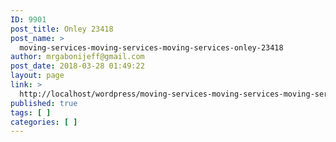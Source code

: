 ```yaml
---
ID: 9901
post_title: Onley 23418
post_name: >
  moving-services-moving-services-moving-services-onley-23418
author: mrgabonijeff@gmail.com
post_date: 2018-03-28 01:49:22
layout: page
link: >
  http://localhost/wordpress/moving-services-moving-services-moving-services-onley-23418/
published: true
tags: [ ]
categories: [ ]
---
```

